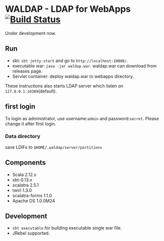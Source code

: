 WALDAP - LDAP for WebApps [![Build Status](https://travis-ci.org/kounoike/ldap-and-web-test.svg?branch=master)](https://travis-ci.org/kounoike/waldap)
=================

Under development now.

## Run

- sbt: `sbt jetty:start` and go to `http://localhost:10080/`.
- executable war: `java -jar waldap.war`. waldap.war can download from releases page.
- Servlet container: deploy waldap.war to webapps directory.

These instructions also starts LDAP server which listen on `127.0.0.1:10389`(default).

## first login

To login as administrator, use username:`admin` and password:`secret`.
Please change it after first login.

### Data directory

save LDIFs to `$HOME/.waldap/server/partitions`

## Components

* Scala 2.12.x
* sbt-0.13.x
* scalatra 2.5.1
* twirl 1.3.0
* scalatra-forms 1.1.0
* Apache DS 1.0.0M24

## Development

- `sbt executable` for building executable single war file.
- JRebel supported.
